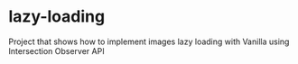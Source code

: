 # lazy-loading

Project that shows how to implement images lazy loading with Vanilla using Intersection Observer API
